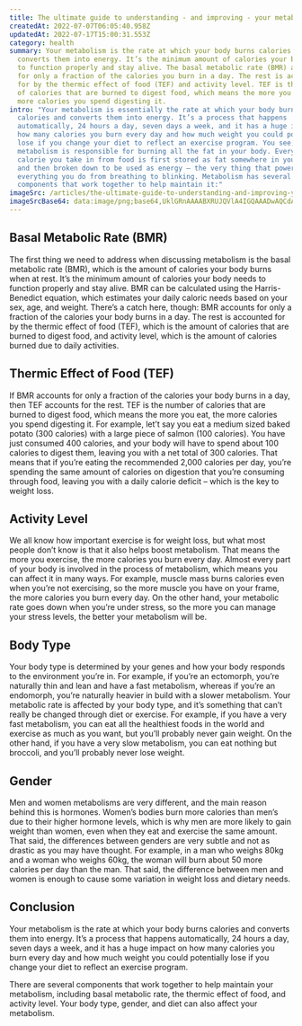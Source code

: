 ```yaml
---
title: The ultimate guide to understanding - and improving - your metabolism
createdAt: 2022-07-07T06:05:40.958Z
updatedAt: 2022-07-17T15:00:31.553Z
category: health
summary: Your metabolism is the rate at which your body burns calories and
  converts them into energy. It’s the minimum amount of calories your body needs
  to function properly and stay alive. The basal metabolic rate (BMR) accounts
  for only a fraction of the calories you burn in a day. The rest is accounted
  for by the thermic effect of food (TEF) and activity level. TEF is the number
  of calories that are burned to digest food, which means the more you eat, the
  more calories you spend digesting it.
intro: "Your metabolism is essentially the rate at which your body burns
  calories and converts them into energy. It’s a process that happens
  automatically, 24 hours a day, seven days a week, and it has a huge impact on
  how many calories you burn every day and how much weight you could potentially
  lose if you change your diet to reflect an exercise program. You see, your
  metabolism is responsible for burning all the fat in your body. Every single
  calorie you take in from food is first stored as fat somewhere in your body,
  and then broken down to be used as energy – the very thing that powers
  everything you do from breathing to blinking. Metabolism has several
  components that work together to help maintain it:"
imageSrc: /articles/the-ultimate-guide-to-understanding-and-improving-your-metabolism.png
imageSrcBase64: data:image/png;base64,UklGRnAAAABXRUJQVlA4IGQAAADwAQCdASoKAAoAAUAmJZQCdAEO5EjTeHAA/vCQBl/dOZwR5IEx5bOFSalFknqI6JfBEB4ffsOmq3CbjYzRgGLzzOVl+V/1hq+qk63vGz0bAPo2iLXDkbdtXh8BBsDtlP3Q/IAA
---
```


## Basal Metabolic Rate (BMR)

The first thing we need to address when discussing metabolism is the basal metabolic rate (BMR), which is the amount of calories your body burns when at rest. It’s the minimum amount of calories your body needs to function properly and stay alive. BMR can be calculated using the Harris-Benedict equation, which estimates your daily caloric needs based on your sex, age, and weight. There’s a catch here, though: BMR accounts for only a fraction of the calories your body burns in a day. The rest is accounted for by the thermic effect of food (TEF), which is the amount of calories that are burned to digest food, and activity level, which is the amount of calories burned due to daily activities.

## Thermic Effect of Food (TEF)

If BMR accounts for only a fraction of the calories your body burns in a day, then TEF accounts for the rest. TEF is the number of calories that are burned to digest food, which means the more you eat, the more calories you spend digesting it. For example, let’t say you eat a medium sized baked potato (300 calories) with a large piece of salmon (100 calories). You have just consumed 400 calories, and your body will have to spend about 100 calories to digest them, leaving you with a net total of 300 calories. That means that if you’re eating the recommended 2,000 calories per day, you’re spending the same amount of calories on digestion that you’re consuming through food, leaving you with a daily calorie deficit – which is the key to weight loss.

## Activity Level

We all know how important exercise is for weight loss, but what most people don’t know is that it also helps boost metabolism. That means the more you exercise, the more calories you burn every day. Almost every part of your body is involved in the process of metabolism, which means you can affect it in many ways. For example, muscle mass burns calories even when you’re not exercising, so the more muscle you have on your frame, the more calories you burn every day. On the other hand, your metabolic rate goes down when you’re under stress, so the more you can manage your stress levels, the better your metabolism will be.

## Body Type

Your body type is determined by your genes and how your body responds to the environment you’re in. For example, if you’re an ectomorph, you’re naturally thin and lean and have a fast metabolism, whereas if you’re an endomorph, you’re naturally heavier in build with a slower metabolism. Your metabolic rate is affected by your body type, and it’s something that can’t really be changed through diet or exercise. For example, if you have a very fast metabolism, you can eat all the healthiest foods in the world and exercise as much as you want, but you’ll probably never gain weight. On the other hand, if you have a very slow metabolism, you can eat nothing but broccoli, and you’ll probably never lose weight.

## Gender

Men and women metabolisms are very different, and the main reason behind this is hormones. Women’s bodies burn more calories than men’s due to their higher hormone levels, which is why men are more likely to gain weight than women, even when they eat and exercise the same amount. That said, the differences between genders are very subtle and not as drastic as you may have thought. For example, in a man who weighs 80kg and a woman who weighs 60kg, the woman will burn about 50 more calories per day than the man. That said, the difference between men and women is enough to cause some variation in weight loss and dietary needs.

## Conclusion

Your metabolism is the rate at which your body burns calories and converts them into energy. It’s a process that happens automatically, 24 hours a day, seven days a week, and it has a huge impact on how many calories you burn every day and how much weight you could potentially lose if you change your diet to reflect an exercise program.

There are several components that work together to help maintain your metabolism, including basal metabolic rate, the thermic effect of food, and activity level. Your body type, gender, and diet can also affect your metabolism.
